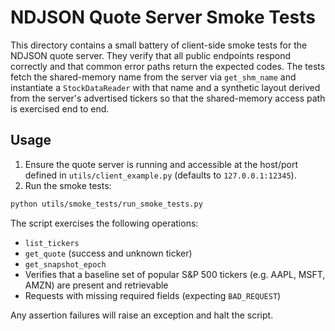 # NDJSON Quote Server Smoke Tests

This directory contains a small battery of client-side smoke tests for the
NDJSON quote server.  They verify that all public endpoints respond correctly
and that common error paths return the expected codes.  The tests fetch the
shared-memory name from the server via ``get_shm_name`` and instantiate a
``StockDataReader`` with that name and a synthetic layout derived from the
server's advertised tickers so that the shared-memory access path is exercised
end to end.

## Usage

1. Ensure the quote server is running and accessible at the host/port defined in
   `utils/client_example.py` (defaults to `127.0.0.1:12345`).
2. Run the smoke tests:

```bash
python utils/smoke_tests/run_smoke_tests.py
```

The script exercises the following operations:

- `list_tickers`
- `get_quote` (success and unknown ticker)
- `get_snapshot_epoch`
- Verifies that a baseline set of popular S&P 500 tickers (e.g. AAPL, MSFT,
  AMZN) are present and retrievable
- Requests with missing required fields (expecting `BAD_REQUEST`)

Any assertion failures will raise an exception and halt the script.
